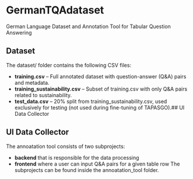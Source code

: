 # GermanTQAdataset
German Language Dataset and Annotation Tool for Tabular Question Answering
## Dataset

The dataset/ folder contains the following CSV files:

* __training.csv__ – Full annotated dataset with question-answer (Q&A) pairs and metadata.
* __training_sustainability.csv__ – Subset of training.csv with only Q&A pairs related to sustainability.
* __test_data.csv__ – 20% split from training_sustainability.csv, used exclusively for testing (not used during fine-tuning of TAPASGO).## UI Data Collector

## UI Data Collector

The annoatation tool consists of two subprojects: 
* __backend__ that is responsible for the data processing
* __frontend__ where a user can input Q&A pairs for a given table row
 The subprojects can be found inside the annoatation_tool folder.
